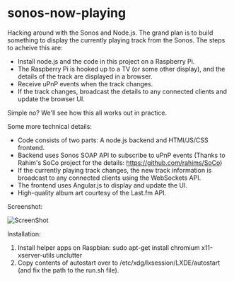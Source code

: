 sonos-now-playing
========================

Hacking around with the Sonos and Node.js. The grand plan is to build something to display the currently playing track from the Sonos. The steps to acheive this are:

* Install node.js and the code in this project on a Raspberry Pi.
* The Raspberry Pi is hooked up to a TV (or some other display), and the details of the track are displayed in a browser.
* Receive uPnP events when the track changes.
* If the track changes, broadcast the details to any connected clients and update the browser UI.

Simple no? We'll see how this all works out in practice.

Some more technical details:

* Code consists of two parts: A node.js backend and HTMl/JS/CSS frontend.
* Backend uses Sonos SOAP API to subscribe to uPnP events (Thanks to Rahim's SoCo project for the details: https://github.com/rahims/SoCo)
* If the currently playing track changes, the new track information is broadcast to any connected clients using the WebSockets API.
* The frontend uses Angular.js to display and update the UI.
* High-quality album art courtesy of the Last.fm API.

Screenshot:

![ScreenShot](https://raw.github.com/monsur/sonos-now-playing-nodejs/master/screenshot.png)

Installation:
1) Install helper apps on Raspbian: sudo apt-get install chromium x11-xserver-utils unclutter
2) Copy contents of autostart over to /etc/xdg/lxsession/LXDE/autostart (and fix the path to the run.sh file).
